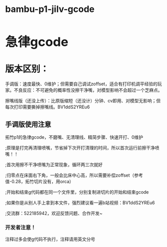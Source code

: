 # bambu-p1-jilv-gcode


<h1 style="font-size: 40px;">急律gcode</h1>



# 版本区别：
手调版：速度最快、0维护；但需要自己调试zoffset，适合有打印机调平经验的玩家。不良反应：不可避免的概率性没擦干净嘴，对模型影响不会超过一个芝麻点。

擦嘴线版（还没上传）：比原版缩短（还没计）分钟、cv即用、对模型无影响；但每次打印需要撕掉擦嘴线。BV1ddS2YREu6

## 手调版使用注意
拓竹p1的急律gcode，不磨嘴、无清理线、精简步骤、快速开打、0维护

;原理是打完再清理喷嘴，节省掉下次开打清理的时间，所以首次运行前擦干净喷嘴！！

;首次用擦不干净喷嘴为正常现象，循环两三次就好

;归零点在床面右下角，一般会比床中心高，所以需要补偿zoffset（参考值-0.28，拓竹切片没有，用orca）

;开始和结束g代码都在同一个文件里，分别复制进切片的开始和结束gcode

;如果你是从别人手上拿到本文件，强烈建议看一遍b站视频：BV1ddS2YREu6

;交流群：522185942，欢迎反馈问题、合作开发~

### 开发者注意！
注释过多会使g代码不执行，注释请用英文分号
